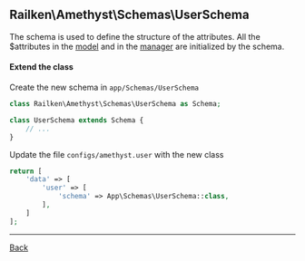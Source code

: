 ## Railken\Amethyst\Schemas\UserSchema

The schema is used to define the structure of the attributes. All the $attributes in the [model](model.md) and in the [manager](manager.md) are initialized by the schema.

#### Extend the class

Create the new schema in `app/Schemas/UserSchema`
```php
class Railken\Amethyst\Schemas\UserSchema as Schema;

class UserSchema extends Schema {
	// ...
}
```
Update the file `configs/amethyst.user` with the new class
```php
return [
    'data' => [
        'user' => [
            'schema' => App\Schemas\UserSchema::class,
        ],
    ]
];
```

---
[Back](index.md)